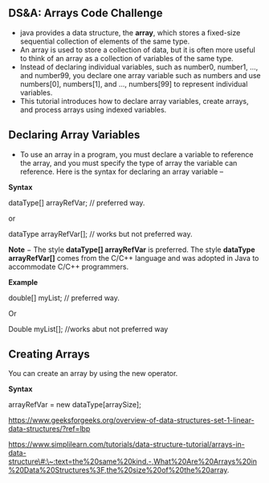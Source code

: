 ## DS&A: Arrays Code Challenge

-   java provides a data structure, the **array**, which stores a fixed-size sequential collection of elements of the same type.
-   An array is used to store a collection of data, but it is often more useful to think of an array as a collection of variables of the same type.
-   Instead of declaring individual variables, such as number0, number1, ..., and number99, you declare one array variable such as numbers and use numbers[0], numbers[1], and ..., numbers[99] to represent individual variables.
-   This tutorial introduces how to declare array variables, create arrays, and process arrays using indexed variables.

## Declaring Array Variables

-   To use an array in a program, you must declare a variable to reference the array, and you must specify the type of array the variable can reference. Here is the syntax for declaring an array variable –

**Syntax**

dataType[] arrayRefVar; // preferred way.

or

dataType arrayRefVar[]; // works but not preferred way.

**Note** − The style **dataType[] arrayRefVar** is preferred. The style **dataType arrayRefVar[]** comes from the C/C++ language and was adopted in Java to accommodate C/C++ programmers.

**Example**

double[] myList; // preferred way.

Or

Double myList[]; //works abut not preferred way

## Creating Arrays

You can create an array by using the new operator.

**Syntax**

arrayRefVar = new dataType[arraySize];

<https://www.geeksforgeeks.org/overview-of-data-structures-set-1-linear-data-structures/?ref=lbp>

https://www.simplilearn.com/tutorials/data-structure-tutorial/arrays-in-data-structure\#:\~:text=the%20same%20kind.-,What%20Are%20Arrays%20in%20Data%20Structures%3F,the%20size%20of%20the%20array.
